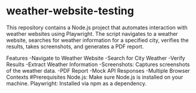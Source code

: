 # weather-website-testing
This repository contains a Node.js project that automates interaction with weather websites using Playwright. The script navigates to a weather website, searches for weather information for a specified city, verifies the results, takes screenshots, and generates a PDF report.

Features
-Navigate to Weather Website
-Search for City Weather
-Verify Results
-Extract Weather Information
-Screenshots: Captures screenshots of the weather data.
-PDF Report
-Mock API Responses
-Multiple Browser Contexts
#Prerequisites
Node.js: Make sure Node.js is installed on your machine.
Playwright: Installed via npm as a dependency.
